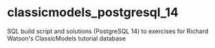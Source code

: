 # classicmodels_postgresql_14
SQL build script and solutions (PostgreSQL 14) to exercises for Richard Watson's ClassicModels tutorial database
